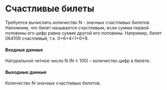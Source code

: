 # Счастливые билеты
Требуется вычислить количество N - значных счастливых билетов. Напомним, что билет называется счастливым, если сумма первой половины его цифр равна сумме другой его половины. Например, билет 064109 счастливый, т.к. 0+6+4=1+0+9.

#### Входные данные
Натуральное четное число N (N ≤ 100) – количество цифр в билете.

#### Выходные данные
Количество N-значных счастливых билетов.
